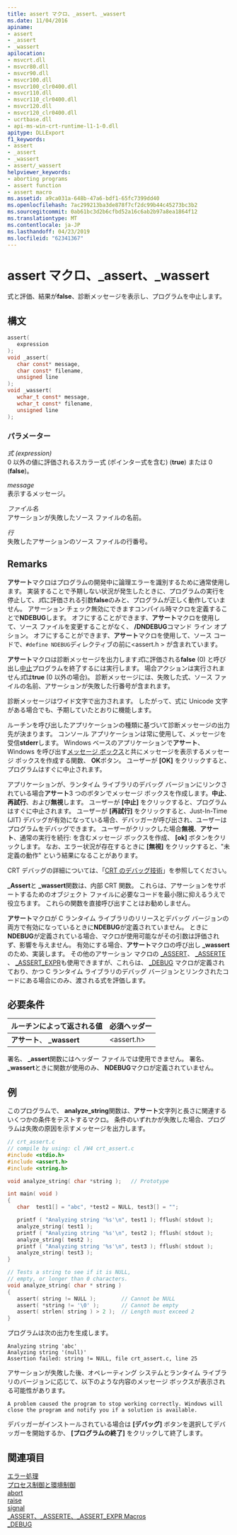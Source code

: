 ```yaml
---
title: assert マクロ、_assert、_wassert
ms.date: 11/04/2016
apiname:
- assert
- _assert
- _wassert
apilocation:
- msvcrt.dll
- msvcr80.dll
- msvcr90.dll
- msvcr100.dll
- msvcr100_clr0400.dll
- msvcr110.dll
- msvcr110_clr0400.dll
- msvcr120.dll
- msvcr120_clr0400.dll
- ucrtbase.dll
- api-ms-win-crt-runtime-l1-1-0.dll
apitype: DLLExport
f1_keywords:
- assert
- _assert
- _wassert
- assert/_wassert
helpviewer_keywords:
- aborting programs
- assert function
- assert macro
ms.assetid: a9ca031a-648b-47a6-bdf1-65fc7399dd40
ms.openlocfilehash: 7ac299213ba3de878f7cf2dc99b44c45273bc3b2
ms.sourcegitcommit: 0ab61bc3d2b6cfbd52a16c6ab2b97a8ea1864f12
ms.translationtype: MT
ms.contentlocale: ja-JP
ms.lasthandoff: 04/23/2019
ms.locfileid: "62341367"
---
```

# <a name="assert-macro-assert-wassert"></a>assert マクロ、_assert、_wassert

式と評価、結果が**false**、診断メッセージを表示し、プログラムを中止します。

## <a name="syntax"></a>構文

```C
assert(
   expression
);
void _assert(
   char const* message,
   char const* filename,
   unsigned line
);
void _wassert(
   wchar_t const* message,
   wchar_t const* filename,
   unsigned line
);
```

### <a name="parameters"></a>パラメーター

*式 (expression)*<br/>
0 以外の値に評価されるスカラー式 (ポインター式を含む) (**true**) または 0 (**false**)。

*message*<br/>
表示するメッセージ。

*ファイル名*<br/>
アサーションが失敗したソース ファイルの名前。

*行*<br/>
失敗したアサーションのソース ファイルの行番号。

## <a name="remarks"></a>Remarks

**アサート**マクロはプログラムの開発中に論理エラーを識別するために通常使用します。 実装することで予期しない状況が発生したときに、プログラムの実行を停止して、*式*に評価される引数**false**のみと、プログラムが正しく動作していません。 アサーション チェック無効にできますコンパイル時マクロを定義することで**NDEBUG**します。 オフにすることができます、**アサート**マクロを使用して、ソース ファイルを変更することがなく、 **/DNDEBUG**コマンド ライン オプション。 オフにすることができます、**アサート**マクロを使用して、ソース コードで、`#define NDEBUG`ディレクティブの前に\<assert.h > が含まれています。

**アサート**マクロは診断メッセージを出力します*式*に評価される**false** (0) と呼び出し[中止](abort.md)プログラムを終了するには実行します。 場合アクションは実行されません*式*は**true** (0 以外の場合)。 診断メッセージには、失敗した式、ソース ファイルの名前、アサーションが失敗した行番号が含まれます。

診断メッセージはワイド文字で出力されます。 したがって、式に Unicode 文字がある場合でも、予期していたとおりに機能します。

ルーチンを呼び出したアプリケーションの種類に基づいて診断メッセージの出力先が決まります。 コンソール アプリケーションは常に使用して、メッセージを受信**stderr**します。 Windows ベースのアプリケーションで**アサート**、Windows を呼び出す[メッセージ ボックス](/windows/desktop/api/winuser/nf-winuser-messagebox)と共にメッセージを表示するメッセージ ボックスを作成する関数、 **OK**ボタン。 ユーザーが **[OK]** をクリックすると、プログラムはすぐに中止されます。

アプリケーションが、ランタイム ライブラリのデバッグ バージョンにリンクされている場合**アサート**3 つのボタンでメッセージ ボックスを作成します。**中止**、**再試行**、および**無視**します。 ユーザーが **[中止]** をクリックすると、プログラムはすぐに中止されます。 ユーザーが **[再試行]** をクリックすると、Just-In-Time (JIT) デバッグが有効になっている場合、デバッガーが呼び出され、ユーザーはプログラムをデバッグできます。 ユーザーがクリックした場合**無視**、**アサート**、通常の実行を続行: を含むメッセージ ボックスを作成、 **[ok]** ボタンをクリックします。 なお、エラー状況が存在するときに **[無視]** をクリックすると、"未定義の動作" という結果になることがあります。

CRT デバッグの詳細については、「[CRT のデバッグ技術](/visualstudio/debugger/crt-debugging-techniques)」を参照してください。

**_Assert**と **_wassert**関数は、内部 CRT 関数。 これらは、アサーションをサポートするためのオブジェクト ファイルに必要なコードを最小限に抑えるうえで役立ちます。 これらの関数を直接呼び出すことはお勧めしません。

**アサート**マクロが C ランタイム ライブラリのリリースとデバッグ バージョンの両方で有効になっているときに**NDEBUG**が定義されていません。 ときに**NDEBUG**が定義されている場合、マクロが使用可能ながその引数は評価されず、影響を与えません。 有効にする場合、**アサート**マクロの呼び出し **_wassert**のため、実装します。 その他のアサーション マクロの [_ASSERT](assert-asserte-assert-expr-macros.md)、 [_ASSERTE](assert-asserte-assert-expr-macros.md) 、 [_ASSERT_EXPR](assert-asserte-assert-expr-macros.md)も使用できますが、これらは、 [_DEBUG](../../c-runtime-library/debug.md) マクロが定義されており、かつ C ランタイム ライブラリのデバッグ バージョンとリンクされたコードにある場合にのみ、渡される式を評価します。

## <a name="requirements"></a>必要条件

|ルーチンによって返される値|必須ヘッダー|
|-------------|---------------------|
|**アサート**、 **_wassert**|\<assert.h>|

署名、 **_assert**関数にはヘッダー ファイルでは使用できません。 署名、 **_wassert**ときに関数が使用のみ、 **NDEBUG**マクロが定義されていません。

## <a name="example"></a>例

このプログラムで、 **analyze_string**関数は、**アサート**文字列と長さに関連するいくつかの条件をテストするマクロ。 条件のいずれかが失敗した場合、プログラムは失敗の原因を示すメッセージを出力します。

```C
// crt_assert.c
// compile by using: cl /W4 crt_assert.c
#include <stdio.h>
#include <assert.h>
#include <string.h>

void analyze_string( char *string );   // Prototype

int main( void )
{
   char  test1[] = "abc", *test2 = NULL, test3[] = "";

   printf ( "Analyzing string '%s'\n", test1 ); fflush( stdout );
   analyze_string( test1 );
   printf ( "Analyzing string '%s'\n", test2 ); fflush( stdout );
   analyze_string( test2 );
   printf ( "Analyzing string '%s'\n", test3 ); fflush( stdout );
   analyze_string( test3 );
}

// Tests a string to see if it is NULL,
// empty, or longer than 0 characters.
void analyze_string( char * string )
{
   assert( string != NULL );        // Cannot be NULL
   assert( *string != '\0' );       // Cannot be empty
   assert( strlen( string ) > 2 );  // Length must exceed 2
}
```

プログラムは次の出力を生成します。

```Output
Analyzing string 'abc'
Analyzing string '(null)'
Assertion failed: string != NULL, file crt_assert.c, line 25
```

アサーションが失敗した後、オペレーティング システムとランタイム ライブラリのバージョンに応じて、以下のような内容のメッセージ ボックスが表示される可能性があります。

```Output
A problem caused the program to stop working correctly. Windows will close the program and notify you if a solution is available.
```

デバッガーがインストールされている場合は **[デバッグ]** ボタンを選択してデバッガーを開始するか、 **[プログラムの終了]** をクリックして終了します。

## <a name="see-also"></a>関連項目

[エラー処理](../../c-runtime-library/error-handling-crt.md)<br/>
[プロセス制御と環境制御](../../c-runtime-library/process-and-environment-control.md)<br/>
[abort](abort.md)<br/>
[raise](raise.md)<br/>
[signal](signal.md)<br/>
[_ASSERT、_ASSERTE、_ASSERT_EXPR Macros](assert-asserte-assert-expr-macros.md)<br/>
[_DEBUG](../../c-runtime-library/debug.md)<br/>
